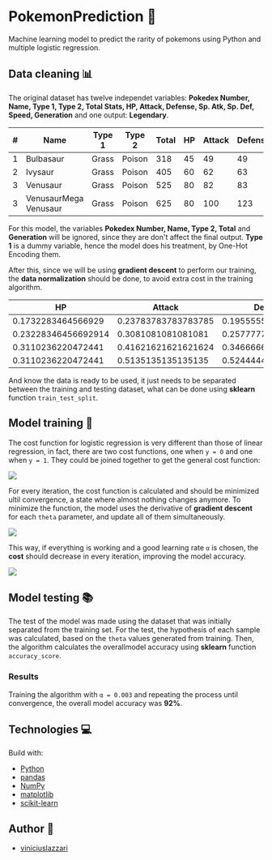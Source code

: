 # PokemonPrediction 🧠

Machine learning model to predict the rarity of pokemons using Python and multiple logistic regression.

## Data cleaning 📊

The original dataset has twelve independet variables: **Pokedex Number, Name, Type 1, Type 2, Total Stats, HP, Attack, Defense, Sp. Atk, Sp. Def, Speed, Generation** and one output: **Legendary**.

|#  |Name                     |Type 1  |Type 2  |Total|HP |Attack|Defense|Sp. Atk|Sp. Def|Speed|Generation|Legendary|
|---|-------------------------|--------|--------|-----|---|------|-------|-------|-------|-----|----------|---------|
|1  |Bulbasaur                |Grass   |Poison  |318  |45 |49    |49     |65     |65     |45   |1         |False    |
|2  |Ivysaur                  |Grass   |Poison  |405  |60 |62    |63     |80     |80     |60   |1         |False    |
|3  |Venusaur                 |Grass   |Poison  |525  |80 |82    |83     |100    |100    |80   |1         |False    |
|3  |VenusaurMega Venusaur    |Grass   |Poison  |625  |80 |100   |123    |122    |120    |80   |1         |False    |

For this model, the variables **Pokedex Number, Name, Type 2, Total** and **Generation** will be ignored, since they are don't affect the final output.
**Type 1** is a dummy variable, hence the model does his treatment, by One-Hot Encoding them.

After this, since we will be using **gradient descent** to perform our training, the **data normalization** should be done, to avoid extra cost in the training algorithm.

|HP |Attack                   |Defense |Sp. Atk |Sp. Def|Speed|Legendary|type1_Bug|type1_Dark|type1_Dragon|type1_Electric|type1_Fairy|type1_Fighting|type1_Fire|type1_Flying|type1_Ghost|type1_Grass|type1_Ground|type1_Ice|type1_Normal|type1_Poison|type1_Psychic|type1_Rock|type1_Steel|type1_Water|
|---|-------------------------|--------|--------|-------|-----|---------|---------|----------|------------|--------------|-----------|--------------|----------|------------|-----------|-----------|------------|---------|------------|------------|-------------|----------|-----------|-----------|
|0.1732283464566929|0.23783783783783785      |0.19555555555555557|0.29891304347826086|0.21428571428571427|0.22857142857142856|0.0      |0.0      |0.0       |0.0         |0.0           |0.0        |0.0           |0.0       |0.0         |0.0        |1.0        |0.0         |0.0      |0.0         |0.0         |0.0          |0.0       |0.0        |0.0        |
|0.23228346456692914|0.3081081081081081       |0.2577777777777778|0.3804347826086957|0.2857142857142857|0.3142857142857143|0.0      |0.0      |0.0       |0.0         |0.0           |0.0        |0.0           |0.0       |0.0         |0.0        |1.0        |0.0         |0.0      |0.0         |0.0         |0.0          |0.0       |0.0        |0.0        |
|0.3110236220472441|0.41621621621621624      |0.3466666666666667|0.4891304347826087|0.38095238095238093|0.42857142857142855|0.0      |0.0      |0.0       |0.0         |0.0           |0.0        |0.0           |0.0       |0.0         |0.0        |1.0        |0.0         |0.0      |0.0         |0.0         |0.0          |0.0       |0.0        |0.0        |
|0.3110236220472441|0.5135135135135135       |0.5244444444444445|0.6086956521739131|0.47619047619047616|0.42857142857142855|0.0      |0.0      |0.0       |0.0         |0.0           |0.0        |0.0           |0.0       |0.0         |0.0        |1.0        |0.0         |0.0      |0.0         |0.0         |0.0          |0.0       |0.0        |0.0        |

And know the data is ready to be used, it just needs to be separated between the training and testing dataset, what can be done using **sklearn** function `train_test_split`.

## Model training 🔄

The cost function for logistic regression is very different than those of linear regression, in fact, there are two cost functions, one when `y = 0` and one when `y = 1`. They could be joined together to get the general cost function:

<img src="https://www.baeldung.com/wp-content/ql-cache/quicklatex.com-91ede8271c1696055f1ed51e65ff05f2_l3.svg">

For every iteration, the cost function is calculated and should be minimized ultil convergence, a state where almost nothing changes anymore. To minimize the function, the model uses the derivative of **gradient descent** for each `theta` parameter, and update all of them simultaneously.

<img src="https://render.githubusercontent.com/render/math?math=\displaystyle \theta_j := \theta_j - \frac{1}{m} \alpha \sum_{i=1}^m (h_\theta(x^{(i)}) - y^{(i)}) x^{(i)}_j">

This way, if everything is working and a good learning rate `α` is chosen, the **cost** should decrease in every iteration, improving the model accuracy.

<img src="https://i.postimg.cc/N0QJfcYn/cost.png">

## Model testing 📚

The test of the model was made using the dataset that was initially separated from the training set. For the test, the hypothesis of each sample was calculated, based on the `theta` values generated from training. Then, the algorithm calculates the overallmodel accuracy using **sklearn** function `accuracy_score`.

### Results

Training the algorithm with `α = 0.003` and repeating the process until convergence, the overall model accuracy was **92%**.

## Technologies 💻

Build with:
- [Python](https://www.python.org/)
- [pandas](https://github.com/pandas-dev/pandas)
- [NumPy](https://github.com/numpy/numpy)
- [matplotlib](https://github.com/matplotlib/matplotlib)
- [scikit-learn](https://github.com/scikit-learn/scikit-learn)

## Author 🧙
- [viniciuslazzari](https://github.com/viniciuslazzari)